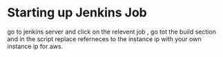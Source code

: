 # Starting up Jenkins Job

go to jenkins server and click on the relevent job , go tot the build section and in the script replace referneces to the instance ip with your own instance ip for aws.